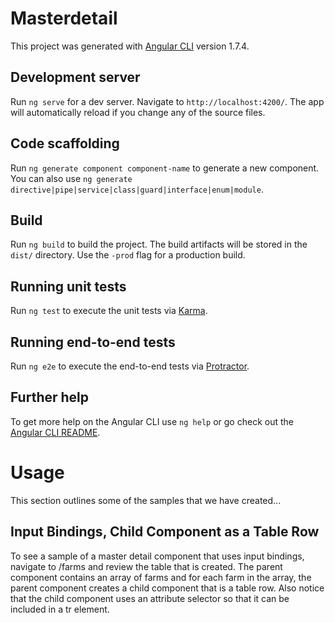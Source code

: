 # Masterdetail

This project was generated with [Angular CLI](https://github.com/angular/angular-cli) version 1.7.4.

## Development server

Run `ng serve` for a dev server. Navigate to `http://localhost:4200/`. The app will automatically reload if you change any of the source files.

## Code scaffolding

Run `ng generate component component-name` to generate a new component. You can also use `ng generate directive|pipe|service|class|guard|interface|enum|module`.

## Build

Run `ng build` to build the project. The build artifacts will be stored in the `dist/` directory. Use the `-prod` flag for a production build.

## Running unit tests

Run `ng test` to execute the unit tests via [Karma](https://karma-runner.github.io).

## Running end-to-end tests

Run `ng e2e` to execute the end-to-end tests via [Protractor](http://www.protractortest.org/).

## Further help

To get more help on the Angular CLI use `ng help` or go check out the [Angular CLI README](https://github.com/angular/angular-cli/blob/master/README.md).

# Usage
This section outlines some of the samples that we have created...

## Input Bindings, Child Component as a Table Row
To see a sample of a master detail component that 
uses input bindings, navigate to /farms and review the 
table that is created.  The parent component contains an 
array of farms and for each farm in the array, the parent 
component creates a child component that is a table row.
Also notice that the child component uses an attribute selector
so that it can be included in a tr element.

